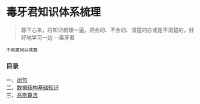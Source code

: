 # 毒牙君知识体系梳理

> 静下心来，将知识梳理一遍，把会的、不会的、清楚的亦或是不清楚的，好好地学习一边 --毒牙君  
  
 ```不疯魔何以成魔```  
 
 ### 目录  
 一、[闭包](/closure.md)  
 二、[数据结构基础知识](./数据结构概念.md)  
 三、[高斯算法](./高斯算法.md)

